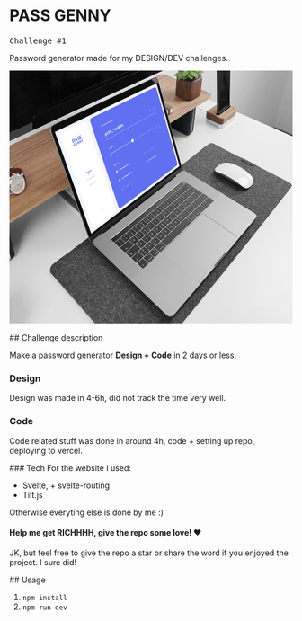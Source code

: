 

# PASS GENNY

<kbd>Challenge #1</kbd>

Password generator made for my DESIGN/DEV challenges. 


<img src="./media/website-mock.png" height="450">


## Challenge description

Make a password generator **Design + Code** in 2 days or less.

### Design
Design was made in 4-6h, did not track the time very well.

### Code
Code related stuff was done in around 4h, code + setting up repo, deploying to vercel.

### Tech
For the website I used:
* Svelte, + svelte-routing
* Tilt.js

Otherwise everyting else is done by me :)

#### Help me get RICHHHH, give the repo some love! :heart:
JK, but feel free to give the repo a star or share the word if you enjoyed the project. I sure did!

## Usage

1. `npm install`
2. `npm run dev`